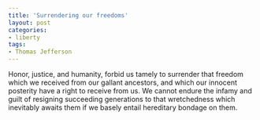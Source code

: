 ```yaml
---
title: 'Surrendering our freedoms'
layout: post
categories:
- liberty
tags:
- Thomas Jefferson
---
```


Honor, justice, and humanity, forbid us tamely to surrender that freedom which we received from our gallant ancestors, and which our innocent posterity have a right to receive from us. We cannot endure the infamy and guilt of resigning succeeding generations to that wretchedness which inevitably awaits them if we basely entail hereditary bondage on them.